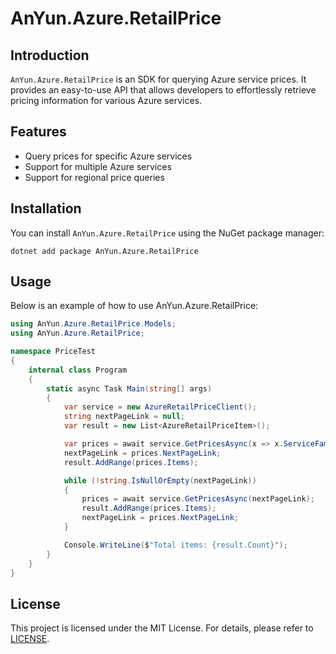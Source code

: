 # AnYun.Azure.RetailPrice

## Introduction  
`AnYun.Azure.RetailPrice` is an SDK for querying Azure service prices. It provides an easy-to-use API that allows developers to effortlessly retrieve pricing information for various Azure services.

## Features  
- Query prices for specific Azure services  
- Support for multiple Azure services  
- Support for regional price queries  

## Installation  
You can install `AnYun.Azure.RetailPrice` using the NuGet package manager:

```
dotnet add package AnYun.Azure.RetailPrice
```

## Usage  
Below is an example of how to use AnYun.Azure.RetailPrice:

```csharp
using AnYun.Azure.RetailPrice.Models;
using AnYun.Azure.RetailPrice;

namespace PriceTest
{
    internal class Program
    {
        static async Task Main(string[] args)
        {
            var service = new AzureRetailPriceClient();
            string nextPageLink = null;
            var result = new List<AzureRetailPriceItem>();

            var prices = await service.GetPricesAsync(x => x.ServiceFamily == "AI + Machine Learning");
            nextPageLink = prices.NextPageLink;
            result.AddRange(prices.Items);

            while (!string.IsNullOrEmpty(nextPageLink))
            {
                prices = await service.GetPricesAsync(nextPageLink);
                result.AddRange(prices.Items);
                nextPageLink = prices.NextPageLink;
            }

            Console.WriteLine($"Total items: {result.Count}");
        }
    }
}
```

## License  
This project is licensed under the MIT License. For details, please refer to [LICENSE](LICENSE).
